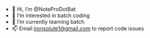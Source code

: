 - 👋 Hi, I’m @NoteProDotBat
- 👀 I’m interested in batch coding
- 🌱 I’m currently learning batch
- 📫 Email ironsolute1@gmail.com to report code issues

<!---
NoteProDotBat/NoteProDotBat is a ✨ special ✨ repository because its `README.md` (this file) appears on your GitHub profile.
You can click the Preview link to take a look at your changes.
--->
